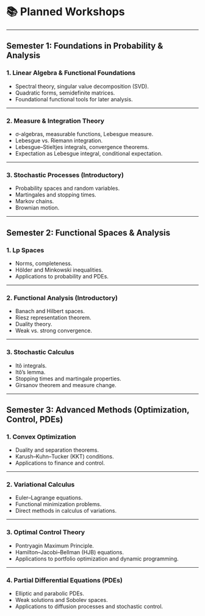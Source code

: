 # 📚 Planned Workshops

---

## Semester 1: Foundations in Probability & Analysis

### 1. **Linear Algebra & Functional Foundations**

* Spectral theory, singular value decomposition (SVD).
* Quadratic forms, semidefinite matrices.
* Foundational functional tools for later analysis.

---

### 2. **Measure & Integration Theory**

* σ-algebras, measurable functions, Lebesgue measure.
* Lebesgue vs. Riemann integration.
* Lebesgue–Stieltjes integrals, convergence theorems.
* Expectation as Lebesgue integral, conditional expectation.

---

### 3. **Stochastic Processes (Introductory)**

* Probability spaces and random variables.
* Martingales and stopping times.
* Markov chains.
* Brownian motion.

---

## Semester 2: Functional Spaces & Analysis

### 1. **Lp Spaces**

* Norms, completeness.
* Hölder and Minkowski inequalities.
* Applications to probability and PDEs.

---

### 2. **Functional Analysis (Introductory)**

* Banach and Hilbert spaces.
* Riesz representation theorem.
* Duality theory.
* Weak vs. strong convergence.

---

### 3. **Stochastic Calculus**

* Itô integrals.
* Itô’s lemma.
* Stopping times and martingale properties.
* Girsanov theorem and measure change.

---

## Semester 3: Advanced Methods (Optimization, Control, PDEs)

### 1. **Convex Optimization**

* Duality and separation theorems.
* Karush–Kuhn–Tucker (KKT) conditions.
* Applications to finance and control.

---

### 2. **Variational Calculus**

* Euler–Lagrange equations.
* Functional minimization problems.
* Direct methods in calculus of variations.

---

### 3. **Optimal Control Theory**

* Pontryagin Maximum Principle.
* Hamilton–Jacobi–Bellman (HJB) equations.
* Applications to portfolio optimization and dynamic programming.

---

### 4. **Partial Differential Equations (PDEs)**

* Elliptic and parabolic PDEs.
* Weak solutions and Sobolev spaces.
* Applications to diffusion processes and stochastic control.
